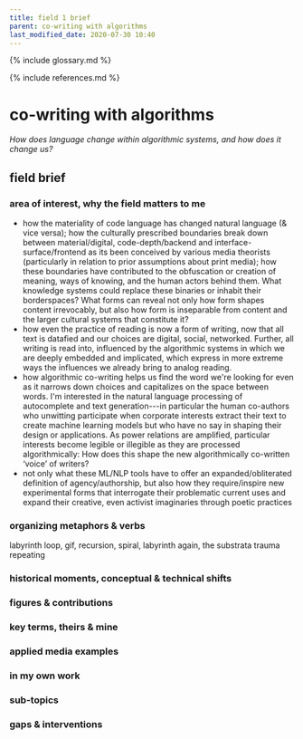 ```yaml
---
title: field 1 brief
parent: co-writing with algorithms
last_modified_date: 2020-07-30 10:40
---
```


{% include glossary.md %}

{% include references.md %}

# co-writing with algorithms

_How does language change within algorithmic systems, and how does it change us?_

## field brief

### area of interest, why the field matters to me

- how the materiality of code language has changed natural language (& vice versa); how the culturally prescribed boundaries break down between material/digital, code-depth/backend and interface-surface/frontend as its been conceived by various media theorists (particularly in relation to prior assumptions about print media); how these boundaries have contributed to the obfuscation or creation of meaning, ways of knowing, and the human actors behind them. What knowledge systems could replace these binaries or inhabit their borderspaces? What forms can reveal not only how form shapes content irrevocably, but also how form is inseparable from content and the larger cultural systems that constitute it? 
- how even the practice of reading is now a form of writing, now that all text is datafied and our choices are digital, social, networked. Further, all writing is read into, influenced by the algorithmic systems in which we are deeply embedded and implicated, which express in more extreme ways the influences we already bring to analog reading. 
- how algorithmic co-writing helps us find the word we're looking for even as it narrows down choices and capitalizes on the space between words. I'm interested in the natural language processing of autocomplete and text generation---in particular the human co-authors who unwitting participate when corporate interests extract their text to create machine learning models but who have no say in shaping their design or applications. As power relations are amplified, particular interests become legible or illegible as they are processed algorithmically: How does this shape the new algorithmically co-written ‘voice’ of writers?
- not only what these ML/NLP tools have to offer an expanded/obliterated definition of agency/authorship, but also how they require/inspire new experimental forms that interrogate their problematic current uses and expand their creative, even activist imaginaries through poetic practices

### organizing metaphors & verbs
labyrinth
loop, gif, recursion, spiral, labyrinth again, the substrata trauma repeating

### historical moments, conceptual & technical shifts

### figures & contributions

### key terms, theirs & mine

### applied media examples

### in my own work

### sub-topics

### gaps & interventions